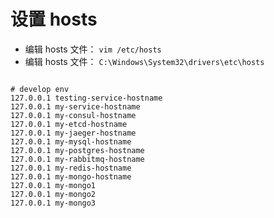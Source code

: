# 设置 hosts

* 编辑 hosts 文件： `vim /etc/hosts`
* 编辑 hosts 文件： `C:\Windows\System32\drivers\etc\hosts`

```text

# develop env
127.0.0.1 testing-service-hostname
127.0.0.1 my-service-hostname
127.0.0.1 my-consul-hostname
127.0.0.1 my-etcd-hostname
127.0.0.1 my-jaeger-hostname
127.0.0.1 my-mysql-hostname
127.0.0.1 my-postgres-hostname
127.0.0.1 my-rabbitmq-hostname
127.0.0.1 my-redis-hostname
127.0.0.1 my-mongo-hostname
127.0.0.1 my-mongo1
127.0.0.1 my-mongo2
127.0.0.1 my-mongo3

```